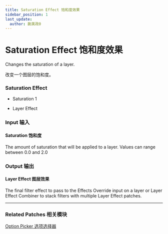 ```yaml
---
title: Saturation Effect 饱和度效果
sidebar_position: 1
last_update:
  author: 蒯美政0
---
```


# Saturation Effect 饱和度效果

Changes the saturation of a layer.

改变一个图层的饱和度。

<div className="patch-container">
    <div className="patch processor">
        <h3>Saturation Effect</h3>
        <ul className="inputs">
            <li>Saturation <span>1</span></li>
        </ul>
        <ul className="outputs">
            <li>Layer Effect </li>
        </ul>
    </div>
</div>

<div className="port-descriptions">
<div className="inputs">

### Input 输入

#### Saturation 饱和度

The amount of saturation that will be applied to a layer. Values can range between 0.0 and 2.0


</div>
<div className="outputs">

### Output 输出

#### Layer Effect 图层效果

The final filter effect to pass to the Effects Override input on a layer or Layer Effect Combiner to stack filters with multiple Layer Effect patches.

</div>
</div>

------

### Related Patches 相关模块

[Option Picker 选项选择器](./../Utility/Option%20Picker.md)